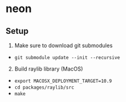 # neon

## Setup

1. Make sure to download git submodules

- `git submodule update --init --recursive`

2. Build raylib library (MacOS)

- `export MACOSX_DEPLOYMENT_TARGET=10.9`
- `cd packages/raylib/src`
- `make`
